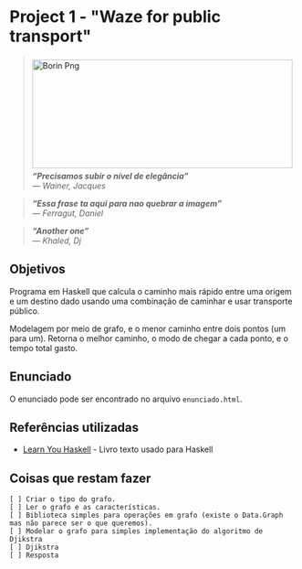 # Project 1 - "Waze for public transport"

 <img align = "left" src= https://www.baeldung.com/wp-content/uploads/2017/01/initial-graph.png width="456" height="190"  hspace="40" vspace="5" alt="Borin Png">

> ***“Precisamos subir o nível de elegância”** <br /> ― Wainer, Jacques*

> ***“Essa frase ta aqui para nao quebrar a imagem”** <br /> ― Ferragut, Daniel*

> ***“Another one”** <br /> ― Khaled, Dj*

## Objetivos
Programa em Haskell que calcula o caminho mais rápido entre uma origem e um destino dado usando uma combinação de caminhar e usar transporte público.

Modelagem por meio de grafo, e o menor caminho entre dois pontos (um para um).
Retorna o melhor caminho, o modo de chegar a cada ponto, e o tempo total gasto.
## Enunciado
O enunciado pode ser encontrado no arquivo `enunciado.html`.

## Referências utilizadas
* [Learn You Haskell](http://learnyouahaskell.com/chapters) - Livro texto usado para Haskell


## Coisas que restam fazer
    [ ] Criar o tipo do grafo.
    [ ] Ler o grafo e as características.
    [ ] Biblioteca simples para operações em grafo (existe o Data.Graph mas não parece ser o que queremos).
    [ ] Modelar o grafo para simples implementação do algoritmo de Djikstra
    [ ] Djikstra
    [ ] Resposta
